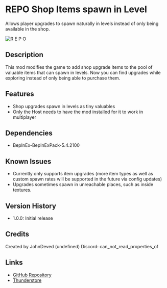 # REPO Shop Items spawn in Level

Allows player upgrades to spawn naturally in levels instead of only being available in the shop.

![R E P O](https://github.com/user-attachments/assets/11f842b2-cf3f-4f8f-9df7-52eefbc8cdf7)

## Description
This mod modifies the game to add shop upgrade items to the pool of valuable items that can spawn in levels. Now you can find upgrades while exploring instead of only being able to purchase them.

## Features
- Shop upgrades spawn in levels as tiny valuables
- Only the Host needs to have the mod installed for it to work in multiplayer

## Dependencies
- BepInEx-BepInExPack-5.4.2100

## Known Issues
- Currently only supports item upgrades (more item types as well as custom spawn rates will be supported in the future via config updates)
- Upgrades sometimes spawn in unreachable places, such as inside textures.

## Version History
- 1.0.0: Initial release

## Credits
Created by JohnDeved (undefined)
Discord: can_not_read_properties_of

## Links
- [GitHub Repository](https://github.com/JohnDeved/REPO_Shop_Items_in_Level)
- [Thunderstore](https://thunderstore.io/c/repo/p/itsUndefined/Shop_Items_Spawn_in_Level/)
